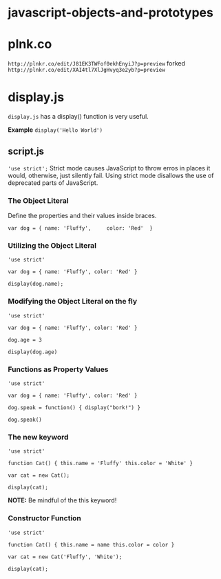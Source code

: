 # javascript-objects-and-prototypes

# plnk.co
`http://plnkr.co/edit/J81EK3TWFof0ekhEnyiJ?p=preview`
forked
`http://plnkr.co/edit/XAI4tl7XlJgHvyq3e2yb?p=preview`

# display.js
`display.js` has a display() function is very useful.

**Example** `display('Hello World')`

## script.js
`'use strict';`
Strict mode causes JavaScript to throw erros in places it would, otherwise, just silently fail.
Using strict mode disallows the use of deprecated parts of JavaScript.

### The Object Literal
Define the properties and their values inside braces.

`var dog = {
  name: 'Fluffy',    
  color: 'Red' 
}`

### Utilizing the Object Literal
`'use strict'`

`var dog = { name: 'Fluffy', color: 'Red' }`

`display(dog.name);`

### Modifying the Object Literal on the fly
`'use strict'`

`var dog = { name: 'Fluffy', color: 'Red' }`

`dog.age = 3`

`display(dog.age)`

### Functions as Property Values
`'use strict'`

`var dog = { name: 'Fluffy', color: 'Red' }`

`dog.speak = function() { display("bork!") }`

`dog.speak()`

### The new keyword 
`'use strict'`

`function Cat() {
  this.name = 'Fluffy'
  this.color = 'White'
}`

`var cat = new Cat();`

`display(cat);`

**NOTE:** Be mindful of the this keyword!

### Constructor Function
`'use strict'`

`function Cat() {
  this.name = name
  this.color = color
}`

`var cat = new Cat('Fluffy', 'White');`

`display(cat);`
